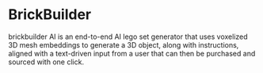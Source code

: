 # BrickBuilder
brickbuilder AI is an end-to-end AI lego set generator that uses voxelized 3D mesh embeddings to generate a 3D object, along with instructions, aligned with a text-driven input from a user that can then be purchased and sourced with one click.
